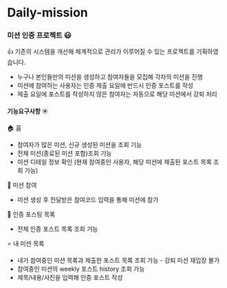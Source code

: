 # Daily-mission
### 미션 인증 프로젝트 :smiley:
 :+1: 기존의 시스템을 개선해 체계적으로 관리가 이루어질 수 있는 프로젝트를 기획하였습니다.

- 누구나 본인들만의 미션을 생성하고 참여자들을 모집해 각자의 미션을 진행
- 미션에 참여하는 사용자는 인증 제출 요일에 반드시 인증 포스트를 작성
- 제출 요일에 포스트를 작성하지 않은 참여자는 자동으로 해당 미션에서 강퇴 처리

#### 기능요구사항 ☀️
🏠 홈
 - 참여자가 많은 미션, 신규 생성된 미션을 조회 기능
  - 전체 미션(종료된 미션 포함)조회 기능
  - 미션 디테일 정보 확인 (현재 참여중인 사용자, 해당 미션에 제출된 포스트 목록 조회 가능)

🙋 미션 참여
- 미션 생성 후 전달받은 참여코드 입력을 통해 미션에 참가

📮 인증 포스팅 목록
- 전체 인증 포스트 목록 조회 기능


⭐ 내 미션 목록
- 내가 참여중인 미션 목록과 제출한 포스트 목록 조회 가능 - 강퇴 미션 재입장 불가
- 참여중인 미션의 weekly 포스트 history 조회 가능
- 제목/내용/사진을 입력해 인증 포스트 작성
